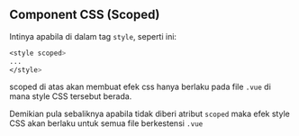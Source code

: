 ## Component CSS (Scoped)

Intinya apabila di dalam tag `style`, seperti ini:

```css
<style scoped>
...
</style>
```

scoped di atas akan membuat efek css hanya berlaku pada file `.vue` di mana style CSS tersebut berada.

Demikian pula sebaliknya apabila tidak diberi atribut `scoped` maka efek style CSS akan berlaku untuk semua file berkestensi `.vue`

